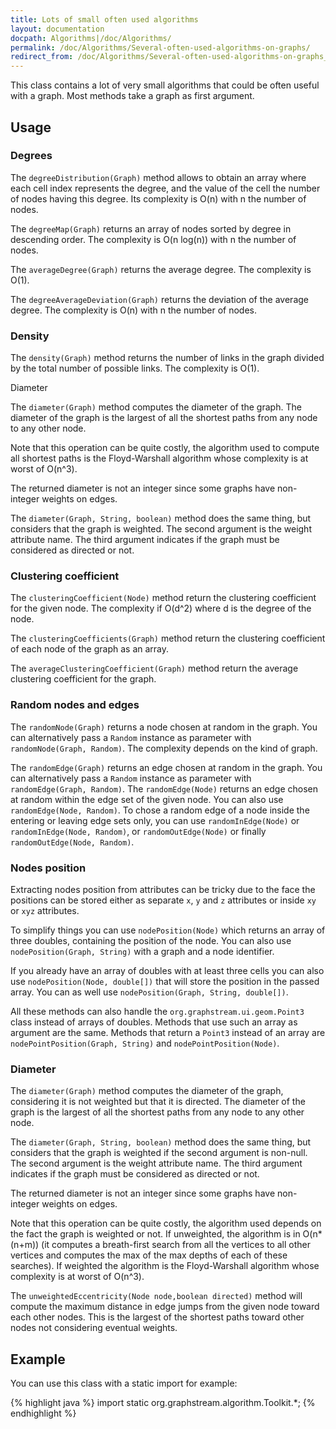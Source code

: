 ```yaml
---
title: Lots of small often used algorithms
layout: documentation
docpath: Algorithms|/doc/Algorithms/
permalink: /doc/Algorithms/Several-often-used-algorithms-on-graphs/
redirect_from: /doc/Algorithms/Several-often-used-algorithms-on-graphs_1.0/
---
```


This class contains a lot of very small algorithms that could be often useful
with a graph. Most methods take a graph as first argument.


## Usage

### Degrees

The ``degreeDistribution(Graph)`` method allows to obtain an array where
each cell index represents the degree, and the value of the cell the number
of nodes having this degree. Its complexity is O(n) with n the number of nodes.

The ``degreeMap(Graph)`` returns an array of nodes sorted by degree
in descending order. The complexity is O(n log(n)) with n the number of nodes.

The ``averageDegree(Graph)`` returns the average degree. The complexity
is O(1).

The ``degreeAverageDeviation(Graph)`` returns the deviation of the average
degree. The complexity is O(n) with n the number of nodes.


### Density

The ``density(Graph)`` method returns the number of links in the graph
divided by the total number of possible links. The complexity is O(1). 

Diameter

The ``diameter(Graph)`` method computes the diameter of the graph.
The diameter of the graph is the largest of all the shortest paths from any node to
any other node.

Note that this operation can be quite costly, the algorithm used to compute all shortest
paths is the Floyd-Warshall algorithm whose complexity is at worst of O(n^3).

The returned diameter is not an integer since some graphs have non-integer weights
on edges.

The ``diameter(Graph, String, boolean)`` method does the same thing, but
considers that the graph is weighted. The second argument is the weight attribute
name. The third argument indicates if the graph must be considered as directed
or not.


### Clustering coefficient

The ``clusteringCoefficient(Node)`` method return the clustering
coefficient for the given node. The complexity if O(d^2) where d is the
degree of the node.

The ``clusteringCoefficients(Graph)`` method return the clustering
coefficient of each node of the graph as an array.

The ``averageClusteringCoefficient(Graph)`` method return the average
clustering coefficient for the graph.


### Random nodes and edges

The ``randomNode(Graph)`` returns a node chosen at random in the graph. You can
alternatively pass a ``Random`` instance as parameter with ``randomNode(Graph, Random)``.
The complexity depends on the kind of graph.

The ``randomEdge(Graph)`` returns an edge chosen at random in the graph. You can
alternatively pass a ``Random`` instance as parameter with ``randomEdge(Graph, Random)``.
The ``randomEdge(Node)`` returns an edge chosen at random within the edge set of
the given node. You can also use ``randomEdge(Node, Random)``. To chose a random
edge of a node inside the entering or leaving edge sets only, you can use ``randomInEdge(Node)``
or ``randomInEdge(Node, Random)``, or ``randomOutEdge(Node)`` or finally
``randomOutEdge(Node, Random)``. 


### Nodes position

Extracting nodes position from attributes can be tricky due to the face the positions
can be stored either as separate ``x``, ``y`` and ``z`` attributes or inside ``xy`` or
``xyz`` attributes.

To simplify things you can use ``nodePosition(Node)`` which returns an array of three
doubles, containing the position of the node. You can also use ``nodePosition(Graph, String)``
with a graph and a node identifier.

If you already have an array of doubles with at least three cells you can also use
``nodePosition(Node, double[])`` that will store the position in the passed array.
You can as well use ``nodePosition(Graph, String, double[])``.

All these methods can also handle the ``org.graphstream.ui.geom.Point3`` class instead
of arrays of doubles. Methods that use such an array as argument are the same. Methods
that return a ``Point3`` instead of an array are ``nodePointPosition(Graph, String)``
and ``nodePointPosition(Node)``.


### Diameter
 
The ``diameter(Graph)`` method computes the diameter of the graph, considering
it is not weighted but that it is directed. The diameter of the graph is the largest
of all the shortest paths from any node to any other node.

The ``diameter(Graph, String, boolean)`` method does the same thing, but
considers that the graph is weighted if the second argument is non-null. The second
argument is the weight attribute name. The third argument indicates if the graph must
be considered as directed or not.

The returned diameter is not an integer since some graphs have non-integer weights
on edges.

Note that this operation can be quite costly, the algorithm used depends on the
fact the graph is weighted or not. If unweighted, the algorithm is in O(n*(n+m)) (it
computes a breath-first search from all the vertices to all other vertices and
computes the max of the max depths of each of these searches). If weighted the
algorithm is the Floyd-Warshall algorithm whose complexity is at worst of O(n^3).

The ``unweightedEccentricity(Node node,boolean directed)`` method will compute the
maximum distance in edge jumps from the given node toward each other nodes. This is
the largest of the shortest paths toward other nodes not considering eventual weights.


## Example

You can use this class with a static import for example:

{% highlight java %}
import static org.graphstream.algorithm.Toolkit.*;
{% endhighlight %}

